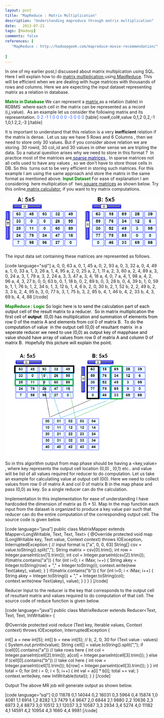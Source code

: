 ```yaml
---
layout: post
title: "MapReduce : Matrix Multiplication"
description: "Understanding mapreduce through matrix multiplication"
date:   2013-07-21
tags: [Hadoop]
comments: false
references: [
   "MapReduce : http://hadoopgeek.com/mapreduce-movie-recommendation/",
   
]
---  
```


In one of my earlier post,I discussed about matrix multiplcation using SQL. Here I will explain how to do <a href="http://en.wikipedia.org/wiki/Matrix_multiplication" target="_blank">matrix multiplication </a>using<a href="http://hadoopgeek.com/?p=198" target="_blank"> MapReduce</a>. This will be efficient when we are dealing with huge matrices with thousands of rows and columns. Here we are expecting the input dataset representing matrix as a relation in database.

<strong><span style="color: #008000;">Matrix in Database</span>
</strong>We can represent a <a href="http://en.wikipedia.org/wiki/Matrix_(mathematics)" target="_blank">matrix </a>as a relation (table) in RDBMS  where each cell in the matrix can be represented as a record (i,j,value).  As an example let us consider the following matrix and its representation.
<span style="color: #3366ff;">0 2 -1</span>
<span style="color: #3366ff;">1 0 0</span>
<span style="color: #3366ff;">0 0 -3</span>
<span style="color: #3366ff;">0 0 0</span>
[table]
row#,col#,value
0,1,2
0,2,-1
1,0,1
2,2,-3
[/table]

It is important to understand that this relation is a very <strong>inefficient</strong> relation if the matrix is dense.  Let us say we have 5 Rows and 6 Columns , then we need to store only 30 values. But if you consider above relation we are storing  30 rowid, 30 col_id and 30 values in other sense we are tripling the data. So a natural question arises why we need to store in this format ?  In practice most of the matrices are<a href="http://en.wikipedia.org/wiki/Sparse_matrix"><span style="color: #000080;"> sparse matrices</span> </a>. In sparse matrices not all cells used to have any values , so we don't have to store those cells in DB. So this  turns out to be very efficient in storing such matrices. For this example I am using the same approach and store the matrix in the same format as mentioned above.
<span style="color: #008000;"><strong>Input Dataset</strong></span>
For ease of explanation I am considering  here multiplcation of  two<a href="http://en.wikipedia.org/wiki/Square_matrix" target="_blank"> square matrices</a> as shown below. Try this online<a href="http://www.mathsisfun.com/algebra/matrix-calculator.html" target="_blank"> matrix calculator</a>, if you want to try matrix computations.  

<img src='/images/2017-11-26-21-18-51.png' class='img-responsive'>

The input data set containing these matrices are represented as follows.

[code language="sql"]
a, 0, 0, 63
a, 0, 1, 45
a, 0, 2, 93
a, 0, 3, 32
a, 0, 4, 49
a, 1, 0, 33
a, 1, 3, 26
a, 1, 4, 95
a, 2, 0, 25
a, 2, 1, 11
a, 2, 3, 60
a, 2, 4, 89
a, 3, 0, 24
a, 3, 1, 79
a, 3, 2, 24
a, 3, 3, 47
a, 3, 4, 18
a, 4, 0, 7
a, 4, 1, 98
a, 4, 2, 96
a, 4, 3, 27
b, 0, 0, 63
b, 0, 1, 18
b, 0, 2, 89
b, 0, 3, 28
b, 0, 4, 39
b, 1, 0, 59
b, 1, 1, 76
b, 1, 2, 34
b, 1, 3, 12
b, 1, 4, 6
b, 2, 0, 30
b, 2, 1, 52
b, 2, 2, 49
b, 2, 3, 3
b, 2, 4, 95
b, 3, 0, 77
b, 3, 1, 75
b, 3, 2, 85
b, 4, 1, 46
b, 4, 2, 33
b, 4, 3, 69
b, 4, 4, 88
[/code]

<span style="color: #008000;"><strong>MapReduce : Logic
</strong><span style="color: #000000;">So logic here is to send the calculation part of each output cell of the result matrix to a reducer.  So in matrix multiplication the first cell of <strong>output</strong>  (0,0) has multiplication and summation of elements from row 0 of the matrix A and elements from col 0 of matrix B.  To do the computation of value  in the output cell (0,0) of resultant matrix  in a seperate reducer we need to use (0,0) as output key of mapphase and value should have array of values from row 0 of matrix A and column 0 of matrix B.  Hopefully this picture will explain the point. </span></span>

<span style="color: #008000;"><span style="color: #000000;"> 
<img src='/images/2017-11-26-21-20-23.png' class='img-responsive'>

So in this algorithm output from map phase should be having a <key,value> , where  key represents the output cell location (0,0) , (0,1) etc.. and value will be list of all values required for reducer to do computation. Let us take an example for calculatiing value at output cell (00). Here we need to collect values from row 0 of matrix A and col 0 of matrix B in the map phase and pass (0,0) as key. So a single reducer can do the calculation.

Implementation
In this implementation for ease of understanding I have hardcoded the dimension of matrix as (5 * 5). 
Map
In the map function each input from the dataset is organized to produce a key value pair such that reducer can do the entire computation of the corresponding output cell. The source code is given below.

[code language=”java”]
public class MatrixMapper extends
Mapper<LongWritable, Text, Text, Text>
{
@Override
protected void map
(LongWritable key, Text value, Context context)
throws IOException, InterruptedException
{
// input format is ["a", 0, 0, 63]
String[] csv = value.toString().split(",");
String matrix = csv[0].trim();
int row = Integer.parseInt(csv[1].trim());
int col = Integer.parseInt(csv[2].trim());
if(matrix.contains("a"))
{
for (int i=0; i < lMax; i++)
{
String akey = Integer.toString(row) + "," +
Integer.toString(i);
context.write(new Text(akey), value);
}
}
if(matrix.contains("b"))
{
for (int i=0; i < iMax; i++)
{
String akey = Integer.toString(i) + "," +
Integer.toString(col);
context.write(new Text(akey), value);
}
}
}
}
[/code]

 Reducer
Input to the reducer is the key that corresponds to the output cell of resultant matrix and values required to do computation of that cell.  The source code of reduce function is given below.

[code language=”java”]
public class MatrixReducer extends
Reducer<Text, Text, Text, IntWritable> {

@Override
protected void reduce
(Text key, Iterable<Text> values, Context context)
throws IOException, InterruptedException {

int[] a = new int[5];
int[] b = new int[5];
// b, 2, 0, 30
for (Text value : values) {
System.out.println(value);
String cell[] = value.toString().split(",");
if (cell[0].contains("a")) // take rows here
{
int col = Integer.parseInt(cell[2].trim());
a[col] = Integer.parseInt(cell[3].trim());
}
else if (cell[0].contains("b")) // take col here
{
int row = Integer.parseInt(cell[1].trim());
b[row] = Integer.parseInt(cell[3].trim());
}
}
int total = 0;
for (int i = 0; i < 5; i++) {
int val = a[i] * b[i];
total += val;
}
context.write(key, new IntWritable(total));
}
}
[/code]

Output
The above MR job will generate output as shown below.

[code language=”sql”]
0,0 11878
0,1 14044
0,2 16031
0,3 5964
0,4 15874
1,0 4081
1,1 6914
1,2 8282
1,3 7479
1,4 9647
2,0 6844
2,1 9880
2,2 10636
2,3 6973
2,4 8873
3,0 10512
3,1 12037
3,2 10587
3,3 2934
3,4 5274
4,0 11182
4,1 14591
4,2 10954
4,3 1660
4,4 9981
[/code]
